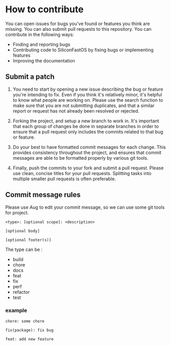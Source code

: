 # How to contribute

You can open issues for bugs you've found or features you think are missing. You can also submit pull requests to this repository.
You can contribute in the following ways:

- Finding and reporting bugs
- Contributing code to SiliconFastOS by fixing bugs or implementing features
- Improving the documentation

## Submit a patch

1. You need to start by opening a new issue describing the bug or feature you're intending to fix. Even if you think it's relatively minor, it's helpful to know what people are working on. Please use the search function to make sure that you are not submitting duplicates, and that a similar report or request has not already been resolved or rejected.

2. Forking the project, and setup a new branch to work in. It's important that each group of changes be done in separate branches in order to ensure that a pull request only includes the commits related to that bug or feature.

3. Do your best to have formatted commit messages for each change. This provides consistency throughout the project, and ensures that commit messages are able to be formatted properly by various git tools.

4. Finally, push the commits to your fork and submit a pull request. Please use clean, concise titles for your pull requests. Splitting tasks into multiple smaller pull requests is often preferable.

## Commit message rules

Please use Aug to edit your commit message, so we can use some git tools for project.

    <type>: [optional scope]: <description>

    [optional body]

    [optional footer(s)]

The type can be :

- build
- chore
- docs
- feat
- fix
- perf
- refactor
- test

### example

    chore: some chore

    fix(package): fix bug

    feat: add new feature
